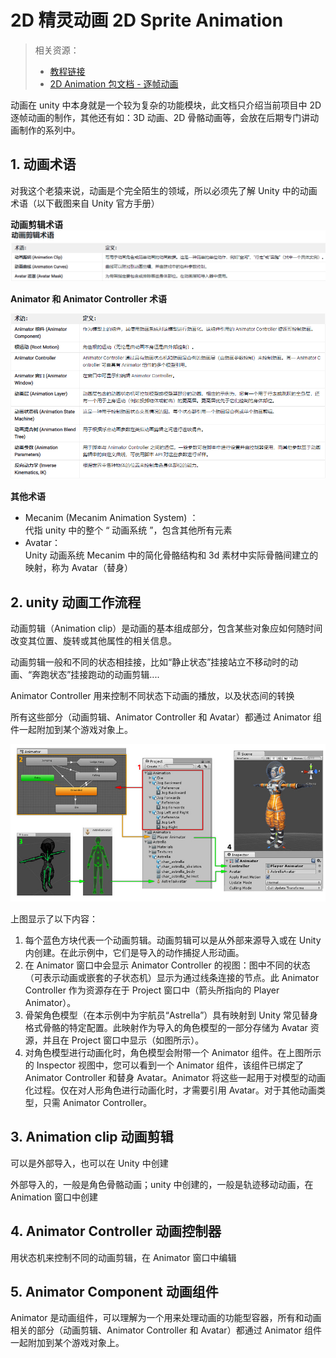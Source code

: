 # 2D 精灵动画 2D Sprite Animation

> 相关资源：
>
> - [教程链接](https://learn.unity.com/tutorial/jing-ling-dong-hua?uv=2020.3&projectId=5facf921edbc2a2003a58d3a)
> - [2D Animation 包文档 - 逐帧动画](https://docs.unity3d.com/Packages/com.unity.2d.animation@7.0/manual/FFanimation.html)

动画在 unity 中本身就是一个较为复杂的功能模块，此文档只介绍当前项目中 2D 逐帧动画的制作，其他还有如：3D 动画、2D 骨骼动画等，会放在后期专门讲动画制作的系列中。

## 1. 动画术语

对我这个老猿来说，动画是个完全陌生的领域，所以必须先了解 Unity 中的动画术语（以下截图来自 Unity 官方手册）

**动画剪辑术语**
![](../../../imgs/unity_animation_01.png)

**Animator 和 Animator Controller 术语**

![](../../../imgs/unity_animation_02.png)

**其他术语**

- Mecanim (Mecanim Animation System) ：  
  代指 unity 中的整个 “ 动画系统 ”，包含其他所有元素
- Avatar：  
  Unity 动画系统 Mecanim 中的简化骨骼结构和 3d 素材中实际骨骼间建立的映射，称为 Avatar（替身）

## 2. unity 动画工作流程

动画剪辑（Animation clip）是动画的基本组成部分，包含某些对象应如何随时间改变其位置、旋转或其他属性的相关信息。

动画剪辑一般和不同的状态相挂接，比如“静止状态”挂接站立不移动时的动画、“奔跑状态”挂接跑动的动画剪辑....

Animator Controller 用来控制不同状态下动画的播放，以及状态间的转换

所有这些部分（动画剪辑、Animator Controller 和 Avatar）都通过 Animator 组件一起附加到某个游戏对象上。

![](../../../imgs/MecanimHowItFitsTogether.jpg)

上图显示了以下内容：

1. 每个蓝色方块代表一个动画剪辑。动画剪辑可以是从外部来源导入或在 Unity 内创建。在此示例中，它们是导入的动作捕捉人形动画。
2. 在 Animator 窗口中会显示 Animator Controller 的视图：图中不同的状态（可表示动画或嵌套的子状态机）显示为通过线条连接的节点。此 Animator Controller 作为资源存在于 Project 窗口中（箭头所指向的 Player Animator）。
3. 骨架角色模型（在本示例中为宇航员“Astrella”）具有映射到 Unity 常见替身格式骨骼的特定配置。此映射作为导入的角色模型的一部分存储为 Avatar 资源，并且在 Project 窗口中显示（如图所示）。
4. 对角色模型进行动画化时，角色模型会附带一个 Animator 组件。在上图所示的 Inspector 视图中，您可以看到一个 Animator 组件，该组件已绑定了 Animator Controller 和替身 Avatar。Animator 将这些一起用于对模型的动画化过程。仅在对人形角色进行动画化时，才需要引用 Avatar。对于其他动画类型，只需 Animator Controller。

## 3. Animation clip 动画剪辑

可以是外部导入，也可以在 Unity 中创建

外部导入的，一般是角色骨骼动画；unity 中创建的，一般是轨迹移动动画，在 Animation 窗口中创建

## 4. Animator Controller 动画控制器

用状态机来控制不同的动画剪辑，在 Animator 窗口中编辑

## 5. Animator Component 动画组件

Animator 是动画组件，可以理解为一个用来处理动画的功能型容器，所有和动画相关的部分（动画剪辑、Animator Controller 和 Avatar）都通过 Animator 组件一起附加到某个游戏对象上。
